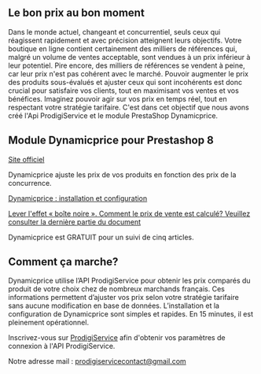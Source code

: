 ## Le bon prix au bon moment

Dans le monde actuel, changeant et concurrentiel, seuls ceux qui réagissent rapidement et avec précision atteignent leurs objectifs. Votre boutique en ligne contient certainement des milliers de références qui, malgré un volume de ventes acceptable, sont vendues à un prix inférieur à leur potentiel. Pire encore, des milliers de références se vendent à peine, car leur prix n'est pas cohérent avec le marché. Pouvoir augmenter le prix des produits sous-évalués et ajuster ceux qui sont incohérents est donc crucial pour satisfaire vos clients, tout en maximisant vos ventes et vos bénéfices. Imaginez pouvoir agir sur vos prix en temps réel, tout en respectant votre stratégie tarifaire. C'est dans cet objectif que nous avons créé l'Api ProdigiService et le module PrestaShop Dynamicprice. 

## Module Dynamicprice pour Prestashop 8

[Site officiel](https://www.prodigiservice.fr)
 
Dynamicprice ajuste les prix de vos produits en fonction des prix de la concurrence.

[Dynamicprice : installation et configuration](https://www.prodigiservice.fr/veille-tarifaire-prestashop-installation-configuration-module-dynamicprice)

[Lever l'effet « boîte noire ». Comment le prix de vente est calculé? Veuillez consulter la dernière partie du document](https://www.prodigiservice.fr/veille-tarifaire-prestashop-installation-configuration-module-dynamicprice)

Dynamicprice est GRATUIT pour un suivi de cinq articles. 

## Comment ça marche?

Dynamicprice utilise l’API ProdigiService pour obtenir les prix comparés du produit de votre choix chez de nombreux marchands français. Ces informations permettent d’ajuster vos prix selon votre stratégie tarifaire sans aucune modification en base de données. L’installation et la configuration de Dynamicprice sont simples et rapides. En 15 minutes, il est pleinement opérationnel. 

Inscrivez-vous sur [ProdigiService](https://www.prodigiservice.fr/login) afin d'obtenir vos paramètres de connexion à l'API ProdigiService.

Notre adresse mail : prodigiservicecontact@gmail.com

